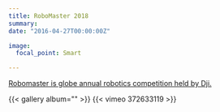 ```yaml
---
title: RoboMaster 2018
summary: 
date: "2016-04-27T00:00:00Z"

image:
  focal_point: Smart

---
```

[Robomaster is globe annual robotics competition held by Dji.](https://www.robomaster.com/en-US) 

{{< gallery album="<ALBUM FOLDER>" >}}
{{< vimeo 372633119 >}}